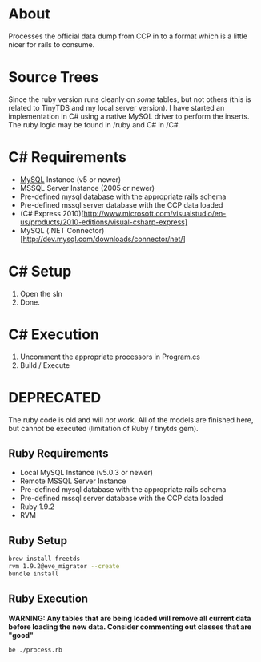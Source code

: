 About
=====
Processes the official data dump from CCP in to a format which is a little nicer for rails to consume.

Source Trees
============
Since the ruby version runs cleanly on *some* tables, but not others (this is related to TinyTDS and my 
local server version). I have started an implementation in C# using a native MySQL driver to perform the 
inserts. The ruby logic may be found in /ruby and C# in /C#.

C# Requirements
===============
* [MySQL](http://dev.mysql.com/downloads/mysql/) Instance (v5 or newer)
* MSSQL Server Instance (2005 or newer)
* Pre-defined mysql database with the appropriate rails schema
* Pre-defined mssql server database with the CCP data loaded
* (C# Express 2010)[http://www.microsoft.com/visualstudio/en-us/products/2010-editions/visual-csharp-express]
* MySQL (.NET Connector)[http://dev.mysql.com/downloads/connector/net/]

C# Setup
========
1. Open the sln
2. Done.

C# Execution
============
1. Uncomment the appropriate processors in Program.cs
2. Build / Execute

**DEPRECATED**
==============
The ruby code is old and will _not_ work. All of the models are finished here, but cannot be executed 
(limitation of Ruby / tinytds gem).

Ruby Requirements
-----------------
* Local MySQL Instance (v5.0.3 or newer)
* Remote MSSQL Server Instance
* Pre-defined mysql database with the appropriate rails schema
* Pre-defined mssql server database with the CCP data loaded
* Ruby 1.9.2
* RVM

Ruby Setup
----------
```bash
brew install freetds
rvm 1.9.2@eve_migrator --create
bundle install
```

Ruby Execution
--------------
**WARNING: Any tables that are being loaded will remove all current data before loading the new data. Consider commenting out classes that are "good"**

```bash
be ./process.rb
```
